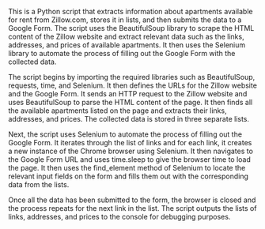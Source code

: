 This is a Python script that extracts information about apartments available for rent from Zillow.com, stores it in lists, and then submits the data to a Google Form. The script uses the BeautifulSoup library to scrape the HTML content of the Zillow website and extract relevant data such as the links, addresses, and prices of available apartments. It then uses the Selenium library to automate the process of filling out the Google Form with the collected data.

The script begins by importing the required libraries such as BeautifulSoup, requests, time, and Selenium. It then defines the URLs for the Zillow website and the Google Form. It sends an HTTP request to the Zillow website and uses BeautifulSoup to parse the HTML content of the page. It then finds all the available apartments listed on the page and extracts their links, addresses, and prices. The collected data is stored in three separate lists.

Next, the script uses Selenium to automate the process of filling out the Google Form. It iterates through the list of links and for each link, it creates a new instance of the Chrome browser using Selenium. It then navigates to the Google Form URL and uses time.sleep to give the browser time to load the page. It then uses the find_element method of Selenium to locate the relevant input fields on the form and fills them out with the corresponding data from the lists.

Once all the data has been submitted to the form, the browser is closed and the process repeats for the next link in the list. The script outputs the lists of links, addresses, and prices to the console for debugging purposes.
